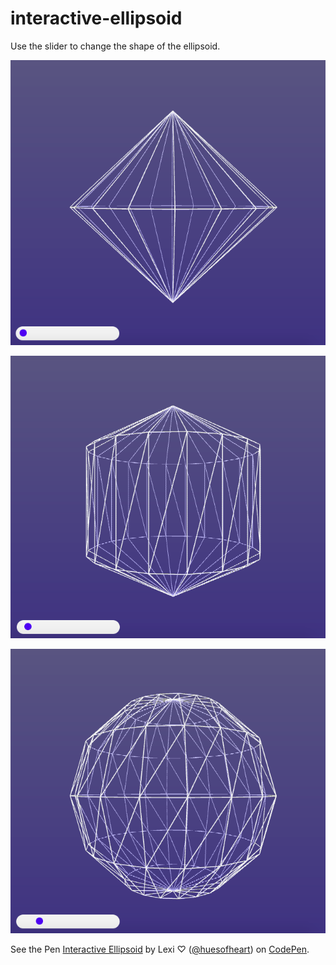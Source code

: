 # interactive-ellipsoid
Use the slider to change the shape of the ellipsoid. 

![Ellipsoid screenshot #1](ellipsoid-screenshot-1.png)

![Ellipsoid screenshot #2](ellipsoid-screenshot-2.png)

![Ellipsoid screenshot #3](ellipsoid-screenshot-3.png)


See the Pen <a href="https://codepen.io/huesofheart/pen/qBxQwzR">
  Interactive Ellipsoid</a> by Lexi ♡ (<a href="https://codepen.io/huesofheart">@huesofheart</a>)
  on <a href="https://codepen.io">CodePen</a>.

